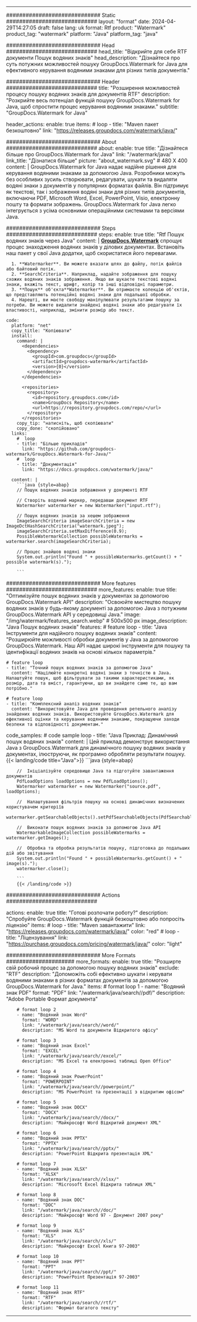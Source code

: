 
---
############################# Static ############################
layout: "format"
date:  2024-04-29T14:27:05
draft: false
lang: uk
format: Rtf
product: "Watermark"
product_tag: "watermark"
platform: "Java"
platform_tag: "java"

############################# Head ############################
head_title: "Відкрийте для себе RTF документи Пошук водяних знаків"
head_description: "Дізнайтеся про суть потужних можливостей пошуку GroupDocs.Watermark for Java для ефективного керування водяними знаками для різних типів документів."

############################# Header ############################
title: "Розширення можливостей процесу пошуку водяних знаків для документів RTF" 
description: "Розкрийте весь потенціал функцій пошуку GroupDocs.Watermark for Java, щоб спростити процес керування водяними знаками."
subtitle: "GroupDocs.Watermark for Java" 

header_actions:
  enable: true
  items:
    #  loop
    - title: "Maven пакет безкоштовно"
      link: "https://releases.groupdocs.com/watermark/java/"
      
############################# About ############################
about:
    enable: true
    title: "Дізнайтеся більше про GroupDocs.Watermark for Java"
    link: "/watermark/java/"
    link_title: "Дізнатися більше"
    picture: "about_watermark.svg" # 480 X 400
    content: |
       GroupDocs.Watermark for Java надає надійне рішення для керування водяними знаками за допомогою Java. Розробники можуть без особливих зусиль створювати, редагувати, шукати та видаляти водяні знаки з документів у популярних форматах файлів. Він підтримує як текстові, так і зображення водяні знаки для різних типів документів, включаючи PDF, Microsoft Word, Excel, PowerPoint, Visio, електронну пошту та формати зображень. GroupDocs.Watermark for Java легко інтегрується з усіма основними операційними системами та версіями Java.

############################# Steps ############################
steps:
    enable: true
    title: "Rtf Пошук водяних знаків через Java"
    content: |
      **[GroupDocs.Watermark](https://products.groupdocs.com/watermark/java/)** спрощує процес знаходження водяних знаків у ділових документах. Встановіть наш пакет у свої Java додатки, щоб скористатися його перевагами.
      
      1. **Watermarker**. Ви можете вказати шлях до файлу, потік файлів або байтовий потік.
      2. **SearchCriteria**. Наприклад, надайте зображення для пошуку схожих водяних знаків зображення. Якщо ви шукаєте текстові водяні знаки, вкажіть текст, шрифт, колір та інші відповідні параметри.
      3. **Пошук** об'єкта**Watermarker**. Ви отримаєте колекцію об'єктів, що представляють потенційні водяні знаки для подальшої обробки.
      4. Нарешті, ви маєте свободу маніпулювати результатами пошуку за потреби. Ви можете видалити знайдені водяні знаки або редагувати їх властивості, наприклад, змінити розмір або текст.
   
    code:
      platform: "net"
      copy_title: "Копіювати"
      install:
        command: |
          <dependencies>
            <dependency>
              <groupId>com.groupdocs</groupId>
              <artifactId>groupdocs-watermark</artifactId>
              <version>{0}</version>
            </dependency>
          </dependencies>

          <repositories>
            <repository>
              <id>repository.groupdocs.com</id>
              <name>GroupDocs Repository</name>
              <url>https://repository.groupdocs.com/repo/</url>
            </repository>
          </repositories>
        copy_tip: "натисніть, щоб скопіювати"
        copy_done: "скопійовано"
      links:
        #  loop
        - title: "Більше прикладів"
          link: "https://github.com/groupdocs-watermark/GroupDocs.Watermark-for-Java/"
        #  loop
        - title: "Документація"
          link: "https://docs.groupdocs.com/watermark/java/"
          
      content: |
        ```java {style=abap}
        // Пошук водяних знаків зображення у документі RTF

        // Створіть водяний маркер, передавши документ RTF
        Watermarker watermarker = new Watermarker("input.rtf");
        
        // Пошук водяних знаків за хешем зображення
        ImageSearchCriteria imageSearchCriteria = new ImageDctHashSearchCriteria("watermark.jpeg");
        imageSearchCriteria.setMaxDifference(0.9);
        PossibleWatermarkCollection possibleWatermarks = watermarker.search(imageSearchCriteria);

        // Процес знайшов водяні знаки
        System.out.println("Found " + possibleWatermarks.getCount() + " possible watermark(s).");
        
        ```          
        
############################# More features ############################
more_features:
  enable: true
  title: "Оптимізуйте пошук водяних знаків у документах за допомогою GroupDocs.Watermark API"
  description: "Освоюйте мистецтво пошуку водяних знаків у будь-якому документі за допомогою Java з потужним GroupDocs.Watermark API у середовищі Java."
  image: "/img/watermark/features_search.webp" # 500x500 px
  image_description: "Java Пошук водяних знаків"
  features:
    # feature loop
    - title: "Java Інструменти для надійного пошуку водяних знаків"
      content: "Розширюйте можливості обробки документів у Java за допомогою GroupDocs.Watermark. Наш API надає широкі інструменти для пошуку та ідентифікації водяних знаків на основі кількох параметрів."

    # feature loop
    - title: "Точний пошук водяних знаків за допомогою Java"
      content: "Націлюйте конкретні водяні знаки з точністю в Java. Налаштуйте пошук, щоб фільтрувати за такими характеристиками, як розмір, дата та вміст, гарантуючи, що ви знайдете саме те, що вам потрібно."

    # feature loop
    - title: "Комплексний аналіз водяних знаків"
      content: "Використовуйте Java для проведення ретельного аналізу знайдених водяних знаків. Використовуйте GroupDocs.Watermark для ефективної оцінки та керування водяними знаками, покращуючи заходи безпеки та відповідності документам."
      
  code_samples:
    # code sample loop
    - title: "Java Приклад: Динамічний пошук водяних знаків"
      content: |
        Цей приклад демонструє використання Java з GroupDocs.Watermark для динамічного пошуку водяних знаків у документах, ілюструючи, як програмно обробляти результати пошуку.
        {{< landing/code title="Java">}}
        ```java {style=abap}
        
        //  Ініціалізуйте середовище Java та підготуйте завантаження документів
        PdfLoadOptions loadOptions = new PdfLoadOptions();
        Watermarker watermarker = new Watermarker("source.pdf", loadOptions);

        //  Налаштування фільтрів пошуку на основі динамічних визначених користувачем критеріїв
        watermarker.getSearchableObjects().setPdfSearchableObjects(PdfSearchableObjects.AttachedImages);

        //  Виконати пошук водяних знаків за допомогою Java API
        WatermarkableImageCollection possibleWatermarks = watermarker.getImages();

        //  Обробка та обробка результатів пошуку, підготовка до подальших дій або звітування
        System.out.println("Found " + possibleWatermarks.getCount() + " image(s).");
        watermarker.close();

        ```
        {{< /landing/code >}}


############################# Actions ############################

actions:
  enable: true
  title: "Готові розпочати роботу?"
  description: "Спробуйте GroupDocs.Watermark функцій безкоштовно або попросіть ліцензію"
  items:
    #  loop
    - title: "Maven завантажити"
      link: "https://releases.groupdocs.com/watermark/java/"
      color: "red"
        #  loop
    - title: "Ліцензування"
      link: "https://purchase.groupdocs.com/pricing/watermark/java/"
      color: "light"


############################# More Formats #####################
more_formats:
    enable: true
    title: "Розширте свій робочий процес за допомогою пошуку водяних знаків"
    exclude: "RTF"
    description: "Допоможіть собі ефективно шукати і керувати водяними знаками в різних форматах документів за допомогою GroupDocs.Watermark for Java."
    items: 
        # format loop 1
        - name: "Водяний знак PDF"
          format: "PDF"
          link: "/watermark/java/search//pdf/"
          description: "Adobe Portable Формат документа"

        # format loop 2
        - name: "Водяний знак Word"
          format: "WORD"
          link: "/watermark/java/search//word/"
          description: "MS Word та документи Відкритого офісу"
          
        # format loop 3
        - name: "Водяний знак Excel"
          format: "EXCEL"
          link: "/watermark/java/search//excel/"
          description: "MS Excel та електронні таблиці Open Office"

        # format loop 4
        - name: "Водяний знак PowerPoint"
          format: "POWERPOINT"
          link: "/watermark/java/search//powerpoint/"
          description: "MS PowerPoint та презентації з відкритим офісом"

        # format loop 5
        - name: "Водяний знак DOCX"
          format: "DOCX"
          link: "/watermark/java/search//docx/"
          description: "Майкрософт Word Відкритий документ XML"
          
        # format loop 6
        - name: "Водяний знак PPTX"
          format: "PPTX"
          link: "/watermark/java/search//pptx/"
          description: "PowerPoint Відкрита презентація XML"
          
        # format loop 7
        - name: "Водяний знак XLSX"
          format: "XLSX"
          link: "/watermark/java/search//xlsx/"
          description: "Microsoft Excel Відкрита таблиця XML"

        # format loop 8
        - name: "Водяний знак DOC"
          format: "DOC"
          link: "/watermark/java/search//doc/"
          description: "Майкрософт Word 97 - Документ 2007 року"

        # format loop 9
        - name: "Водяний знак XLS"
          format: "XLS"
          link: "/watermark/java/search//xls/"
          description: "Майкрософт Excel Книга 97-2003"

        # format loop 10
        - name: "Водяний знак PPT"
          format: "PPT"
          link: "/watermark/java/search//ppt/"
          description: "PowerPoint Презентація 97-2003"

        # format loop 11
        - name: "Водяний знак RTF"
          format: "RTF"
          link: "/watermark/java/search//rtf/"
          description: "Формат багатого тексту"

---
